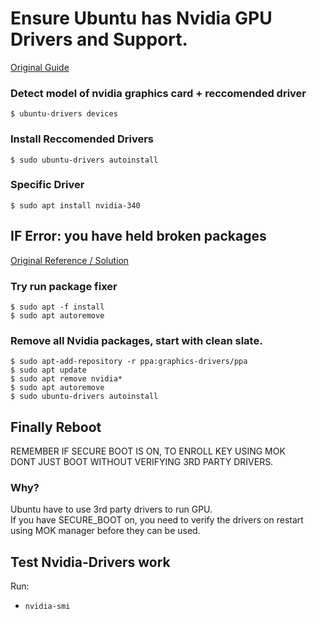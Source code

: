 # Ensure Ubuntu has Nvidia GPU Drivers and Support.
[Original Guide](https://linuxconfig.org/how-to-install-the-nvidia-drivers-on-ubuntu-18-04-bionic-beaver-linux)

### Detect model of nvidia graphics card + reccomended driver
`$ ubuntu-drivers devices`

### Install Reccomended Drivers
`$ sudo ubuntu-drivers autoinstall` 

### Specific Driver
`$ sudo apt install nvidia-340`

## IF Error: you have held broken packages
[Original Reference / Solution](https://askubuntu.com/questions/1077493/unable-to-install-nvidia-drivers-on-ubuntu-18-04)
### Try run package fixer
```
$ sudo apt -f install
$ sudo apt autoremove
```

### Remove all Nvidia packages, start with clean slate.
```
$ sudo apt-add-repository -r ppa:graphics-drivers/ppa
$ sudo apt update
$ sudo apt remove nvidia*
$ sudo apt autoremove
$ sudo ubuntu-drivers autoinstall
```

## Finally Reboot
REMEMBER IF SECURE BOOT IS ON, TO ENROLL KEY USING MOK \
DONT JUST BOOT WITHOUT VERIFYING 3RD PARTY DRIVERS.

### Why?
Ubuntu have to use 3rd party drivers to run GPU. \
If you have SECURE_BOOT on, you need to verify the drivers on restart using MOK manager before they can be used.

## Test Nvidia-Drivers work
Run:
* `nvidia-smi`